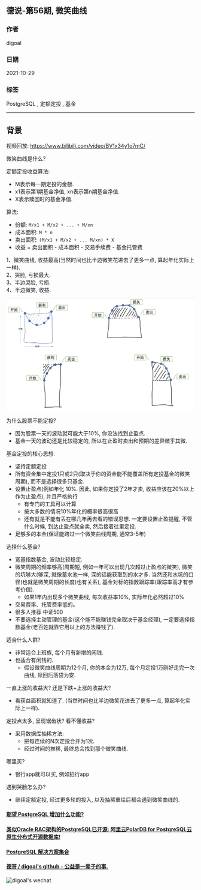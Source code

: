 ## 德说-第56期, 微笑曲线    
                                                  
### 作者                                                  
digoal                                                  
                                                  
### 日期                                                  
2021-10-29                                                  
                                                  
### 标签                                                  
PostgreSQL , 定额定投 , 基金                             
                                                  
----                                                  
                                                  
## 背景          
    
视频回放: https://www.bilibili.com/video/BV1x34y1o7mC/        
        
微笑曲线是什么?         
    
定额定投收益算法:      
- M表示每一期定投的金额.    
- x1表示第1期基金净值, xn表示第n期基金净值.    
- X表示赎回时的基金净值.     
    
算法:     
- 份额: ` M/x1 + M/x2 + ... + M/xn `      
- 成本面积: ` M * n `     
- 卖出面积: ` (M/x1 + M/x2 + ... M/xn) * X `      
- 收益 = 卖出面积 - 成本面积 - 交易手续费 - 基金托管费         
      
    
1、微笑曲线, 收益最高(当然时间也比半边微笑花进去了更多一点, 算起年化实际上一样).     
2、哭脸, 亏损最大.    
3、半边哭脸, 亏损.    
4、半边微笑, 收益.     
    
![pic](20211029_02_pic_001.png)    
   
为什么股票不能定投?   
- 因为股票一天的波动就可能大于10%, 你没法找到止盈点.   
- 基金一天的波动还是比较稳定的, 所以在止盈时卖出和预期的差异微乎其微.   
    
      
基金定投的核心思想:      
- 坚持定额定投      
- 所有资金集中定投1只或2只(取决于你的资金能不能覆盖所有定投基金的微笑周期), 而不是选择很多只基金.  
- 设置止盈点(例如年化 10%. 因此, 如果你定投了2年才卖, 收益应该在20%以上作为止盈点), 并且严格执行      
    - 有专门的工具可以计算       
    - 按大多数的情况10%年化的概率很高很高       
    - 还有就是不能有丢在哪几年再去看的错误思想. 一定要设置止盈提醒, 不管什么时候, 到达止盈点就全卖, 然后接着往里定投.   
- 足够多的本金(保证能跨过一个微笑曲线周期, 通常3-5年)      
      
选择什么基金?      
- 宽基指数基金, 波动比较稳定.         
- 微笑周期的频率够高(周期短, 例如一年可以出现几次超过止盈点的微笑), 微笑的坑够大(够深, 就像蓄水池一样, 深的话能获取到的水才多. 当然还和水坑的口径(也就是微笑周期的长度)也有关系), 基金对标的指数跟踪率(跟踪率高才有参考价值).        
    - 如果1年内出现多个微笑曲线, 每次收益率10%, 实际年化必然超过10%        
- 交易费率、托管费率低的。    
- 很多人推荐 中证500       
- 不要选择主动管理的基金(这个能不能赚钱完全取决于基金经理), 一定要选择指数基金(老百姓就靠它用以上的方法赚钱了).  
    
适合什么人群?      
- 非常适合上班族, 每个月有新增的闲钱.       
- 也适合有闲钱的.       
    - 假设微笑曲线周期为12个月, 你的本金为12万, 每个月定投1万刚好走完一次曲线, 赎回后落袋为安.        
      
一直上涨的收益大? 还是下跌+上涨的收益大?      
- 看获益面积就知道了.  (当然时间也比半边微笑花进去了更多一点, 算起年化实际上一样).     
    
定投点太多, 呈现锯齿状? 看不懂收益?      
- 采用数据库抽稀方法:      
    - 把每连续的N次定投合并为1次.       
    - 经过时间的推移, 最终总会找到那个微笑曲线.      
    
哪里买?    
- 银行app就可以买, 例如招行app      
    
遇到哭脸怎么办?      
- 继续定额定投, 经过更多轮的投入, 以及抽稀重绘后都会遇到微笑曲线的.       
    
    
    
    
    
    
  
#### [期望 PostgreSQL 增加什么功能?](https://github.com/digoal/blog/issues/76 "269ac3d1c492e938c0191101c7238216")
  
  
#### [类似Oracle RAC架构的PostgreSQL已开源: 阿里云PolarDB for PostgreSQL云原生分布式开源数据库!](https://github.com/ApsaraDB/PolarDB-for-PostgreSQL "57258f76c37864c6e6d23383d05714ea")
  
  
#### [PostgreSQL 解决方案集合](https://yq.aliyun.com/topic/118 "40cff096e9ed7122c512b35d8561d9c8")
  
  
#### [德哥 / digoal's github - 公益是一辈子的事.](https://github.com/digoal/blog/blob/master/README.md "22709685feb7cab07d30f30387f0a9ae")
  
  
![digoal's wechat](../pic/digoal_weixin.jpg "f7ad92eeba24523fd47a6e1a0e691b59")
  

